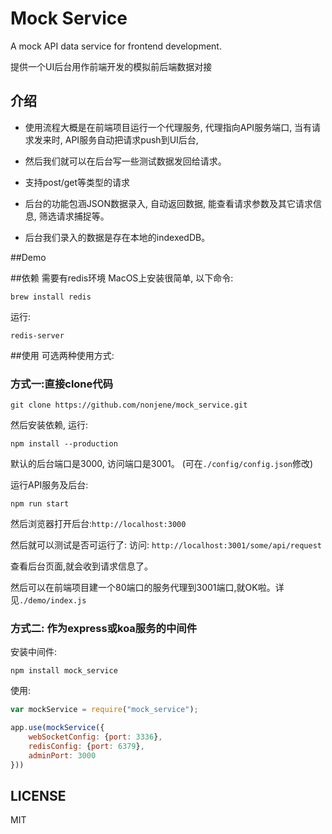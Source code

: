 # Mock Service

A mock API data service for frontend development. 

提供一个UI后台用作前端开发的模拟前后端数据对接

## 介绍
* 使用流程大概是在前端项目运行一个代理服务, 代理指向API服务端口, 当有请求发来时, API服务自动把请求push到UI后台, 

* 然后我们就可以在后台写一些测试数据发回给请求。 

* 支持post/get等类型的请求

* 后台的功能包涵JSON数据录入, 自动返回数据, 能查看请求参数及其它请求信息, 筛选请求捕捉等。

* 后台我们录入的数据是存在本地的indexedDB。

##Demo


##依赖
需要有redis环境
MacOS上安装很简单, 以下命令:
```shell
brew install redis
```
运行:
```shell
redis-server
```

##使用
可选两种使用方式:

### 方式一:直接clone代码
```shell
git clone https://github.com/nonjene/mock_service.git
```

然后安装依赖, 运行:
```shell
npm install --production
```
默认的后台端口是3000, 访问端口是3001。 (可在`./config/config.json`修改)

运行API服务及后台:
```shell
npm run start
```
然后浏览器打开后台:`http://localhost:3000`

然后就可以测试是否可运行了:
访问: `http://localhost:3001/some/api/request`

查看后台页面,就会收到请求信息了。

然后可以在前端项目建一个80端口的服务代理到3001端口,就OK啦。详见`./demo/index.js`


### 方式二: 作为express或koa服务的中间件
安装中间件:
```shell
npm install mock_service
```
使用:
```js
var mockService = require("mock_service");

app.use(mockService({
    webSocketConfig: {port: 3336},
    redisConfig: {port: 6379},
    adminPort: 3000
}))
```

## LICENSE
MIT